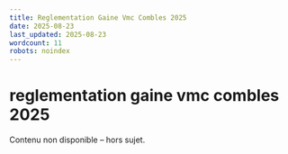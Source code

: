 ```yaml
---
title: Reglementation Gaine Vmc Combles 2025
date: 2025-08-23
last_updated: 2025-08-23
wordcount: 11
robots: noindex
---
```


# reglementation gaine vmc combles 2025

Contenu non disponible – hors sujet.